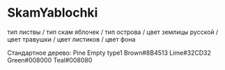 # SkamYablochki
тип листвы / тип скам яблочек / тип острова / цвет землицы русской / цвет травушки / цвет листиков / цвет фона



Стандартное дерево:
Pine Empty type1 Brown#8B4513 Lime#32CD32 Green#008000 Teal#008080
